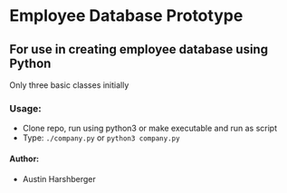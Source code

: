 # Employee Database Prototype
## For use in creating employee database using Python
Only three basic classes initially
### Usage:
* Clone repo, run using python3 or make executable and run as script
* Type: `./company.py` or `python3 company.py` 
#### Author:
* Austin Harshberger